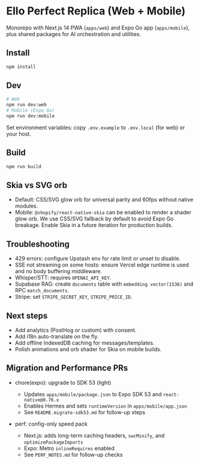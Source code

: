 # Ello Perfect Replica (Web + Mobile)

Monorepo with Next.js 14 PWA (`apps/web`) and Expo Go app (`apps/mobile`), plus shared packages for AI orchestration and utilities.

## Install

```bash
npm install
```

## Dev

```bash
# Web
npm run dev:web
# Mobile (Expo Go)
npm run dev:mobile
```

Set environment variables: copy `.env.example` to `.env.local` (for web) or your host.

## Build

```bash
npm run build
```

## Skia vs SVG orb
- Default: CSS/SVG glow orb for universal parity and 60fps without native modules.
- Mobile: `@shopify/react-native-skia` can be enabled to render a shader glow orb. We use CSS/SVG fallback by default to avoid Expo Go breakage. Enable Skia in a future iteration for production builds.

## Troubleshooting
- 429 errors: configure Upstash env for rate limit or unset to disable.
- SSE not streaming on some hosts: ensure Vercel edge runtime is used and no body buffering middleware.
- Whisper/STT: requires `OPENAI_API_KEY`.
- Supabase RAG: create `documents` table with `embedding vector(1536)` and RPC `match_documents`.
- Stripe: set `STRIPE_SECRET_KEY`, `STRIPE_PRICE_ID`.

## Next steps
- Add analytics (PostHog or custom) with consent.
- Add i18n auto-translate on the fly.
- Add offline IndexedDB caching for messages/templates.
- Polish animations and orb shader for Skia on mobile builds.

## Migration and Performance PRs

- chore(expo): upgrade to SDK 53 (light)
  - Updates `apps/mobile/package.json` to Expo SDK 53 and `react-native@0.76.x`
  - Enables Hermes and sets `runtimeVersion` in `apps/mobile/app.json`
  - See `README.migrate-sdk53.md` for follow-up steps

- perf: config-only speed pack
  - Next.js: adds long-term caching headers, `swcMinify`, and `optimizePackageImports`
  - Expo: Metro `inlineRequires` enabled
  - See `PERF_NOTES.md` for follow-up checks
